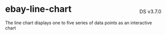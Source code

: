 <h1 style='display: flex; justify-content: space-between; align-items: center;'>
    <span>
        ebay-line-chart
    </span>
    <span style='font-weight: normal; font-size: medium; margin-bottom: -15px;'>
        DS v3.7.0
    </span>
</h1>

The line chart displays one to five series of data points as an interactive chart
